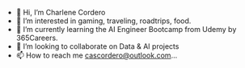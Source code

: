 - 👋 Hi, I’m Charlene Cordero
- 👀 I’m interested in gaming, traveling, roadtrips, food.
- 🌱 I’m currently learning the AI Engineer Bootcamp from Udemy by 365Careers.
- 💞️ I’m looking to collaborate on Data & AI projects
- 📫 How to reach me cascordero@outlook.com...

<!---
charlenecordero/charlenecordero is a ✨ special ✨ repository because its `README.md` (this file) appears on your GitHub profile.
You can click the Preview link to take a look at your changes.
--->
